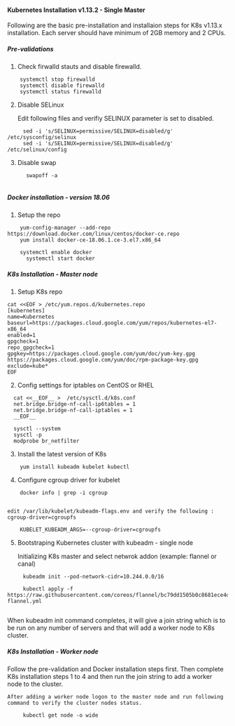 
#### Kubernetes Installation v1.13.2 - Single Master

Following are the basic pre-installation and installaion steps for K8s v1.13.x installation. Each server should have minimum of 2GB memory and 2 CPUs.

##### Pre-validations

  1. Check firwalld stauts and disable firewalld.
  ```
      systemctl stop firewalld
      systemctl disable firewalld
      systemctl status firewalld
  ```    
  2. Disable SELinux
  
      Edit following files and verifiy SELINUX parameter is set to disabled.
 ```     
      sed -i 's/SELINUX=permissive/SELINUX=disabled/g' /etc/sysconfig/selinux
      sed -i 's/SELINUX=permissive/SELINUX=disabled/g' /etc/selinux/config
 ```     
  3.   Disable swap
  
  ```
        swapoff -a
        
  ```

##### Docker installation - version 18.06

  1. Setup the repo

```
    yum-config-manager --add-repo https://download.docker.com/linux/centos/docker-ce.repo
    yum install docker-ce-18.06.1.ce-3.el7.x86_64

  	systemctl enable docker
	  systemctl start docker
```
      
##### K8s Installation - Master node

  1. Setup K8s repo
  
    cat <<EOF > /etc/yum.repos.d/kubernetes.repo
    [kubernetes]
    name=Kubernetes
    baseurl=https://packages.cloud.google.com/yum/repos/kubernetes-el7-x86_64
    enabled=1
    gpgcheck=1
    repo_gpgcheck=1
    gpgkey=https://packages.cloud.google.com/yum/doc/yum-key.gpg https://packages.cloud.google.com/yum/doc/rpm-package-key.gpg
    exclude=kube*
    EOF

  2. Config settings for iptables on CentOS or RHEL
```  
  cat <<__EOF__ >  /etc/sysctl.d/k8s.conf
  net.bridge.bridge-nf-call-ip6tables = 1
  net.bridge.bridge-nf-call-iptables = 1
  __EOF__

  sysctl --system
  sysctl -p
  modprobe br_netfilter
```  
  
 3. Install the latest version of K8s
 
```
    yum install kubeadm kubelet kubectl
```

  4. Configure cgroup driver for kubelet

```
    docker info | grep -i cgroup
    
```
    edit /var/lib/kubelet/kubeadm-flags.env and verify the following : cgroup-driver=cgroupfs 

```    
    KUBELET_KUBEADM_ARGS=--cgroup-driver=cgroupfs
```

  5. Bootstraping Kubernetes cluster with kubeadm - single node 
  
     Initializing K8s master and select netwrok addon (example: flannel or canal)

```
     kubeadm init --pod-network-cidr=10.244.0.0/16
     
     kubectl apply -f https://raw.githubusercontent.com/coreos/flannel/bc79dd1505b0c8681ece4de4c0d86c5cd2643275/Documentation/kube-flannel.yml
     
```  
When kubeadm init command completes, it will give a join string which is to be run on any number of servers and that will add a worker node to K8s cluster.  

##### K8s Installation - Worker node

Follow the pre-validation and Docker installation steps first. Then complete K8s installation steps 1 to 4 and then run the join string to add a worker node to the cluster.

    After adding a worker node logon to the master node and run following command to verify the cluster nodes status.
    
```
     kubectl get node -o wide
```
